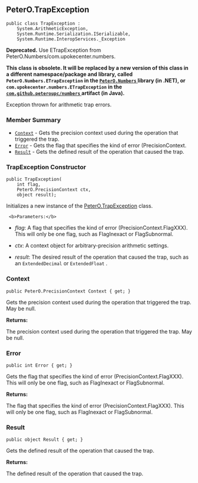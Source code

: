 ## PeterO.TrapException

    public class TrapException :
        System.ArithmeticException,
        System.Runtime.Serialization.ISerializable,
        System.Runtime.InteropServices._Exception

<b>Deprecated.</b> Use ETrapException from PeterO.Numbers/com.upokecenter.numbers.

 <b>This class is obsolete. It will be replaced by a new version of this class in a different namespace/package and library, called  `PeterO.Numbers.ETrapException`  in the <a href="https://www.nuget.org/packages/PeterO.Numbers">  `PeterO.Numbers`  </a> library (in .NET), or  `com.upokecenter.numbers.ETrapException`  in the <a href="https://github.com/peteroupc/numbers-java">  `com.github.peteroupc/numbers`  </a> artifact (in Java).</b>

 Exception thrown for arithmetic trap errors.

### Member Summary
* <code>[Context](#Context)</code> - Gets the precision context used during the operation that triggered the trap.
* <code>[Error](#Error)</code> - Gets the flag that specifies the kind of error (PrecisionContext.
* <code>[Result](#Result)</code> - Gets the defined result of the operation that caused the trap.

<a id="Void_ctor_Int32_PeterO_PrecisionContext_System_Object"></a>
### TrapException Constructor

    public TrapException(
        int flag,
        PeterO.PrecisionContext ctx,
        object result);

 Initializes a new instance of the [PeterO.TrapException](PeterO.TrapException.md) class.

     <b>Parameters:</b>

 * <i>flag</i>: A flag that specifies the kind of error (PrecisionContext.FlagXXX). This will only be one flag, such as FlagInexact or FlagSubnormal.

 * <i>ctx</i>: A context object for arbitrary-precision arithmetic settings.

 * <i>result</i>: The desired result of the operation that caused the trap, such as an  `ExtendedDecimal`  or  `ExtendedFloat` .

<a id="Context"></a>
### Context

    public PeterO.PrecisionContext Context { get; }

 Gets the precision context used during the operation that triggered the trap. May be null.

 <b>Returns:</b>

The precision context used during the operation that triggered the trap. May be null.

<a id="Error"></a>
### Error

    public int Error { get; }

 Gets the flag that specifies the kind of error (PrecisionContext.FlagXXX). This will only be one flag, such as FlagInexact or FlagSubnormal.

 <b>Returns:</b>

The flag that specifies the kind of error (PrecisionContext.FlagXXX). This will only be one flag, such as FlagInexact or FlagSubnormal.

<a id="Result"></a>
### Result

    public object Result { get; }

 Gets the defined result of the operation that caused the trap.

 <b>Returns:</b>

The defined result of the operation that caused the trap.
